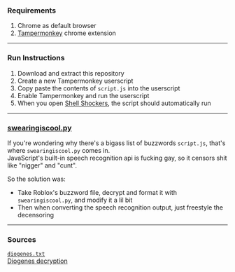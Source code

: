 ### Requirements  
1. Chrome as default browser
2. [Tampermonkey](https://chromewebstore.google.com/detail/tampermonkey/dhdgffkkebhmkfjojejmpbldmpobfkfo) chrome extension
---
  
### Run Instructions  
1. Download and extract this repository
2. Create a new Tampermonkey userscript
3. Copy paste the contents of `script.js` into the userscript
4. Enable Tampermonkey and run the userscript
5. When you open [Shell Shockers](https://shellshock.io/), the script should automatically run
---

### [swearingiscool.py](https://github.com/WAP-Industries/shelshog-voicechat/blob/main/swearingiscool.py)
If you're wondering why there's a bigass list of buzzwords `script.js`, that's where `swearingiscool.py` comes in.  
JavaScript's built-in speech recognition api is fucking gay, so it censors shit like "nigger" and "cunt".  
  
So the solution was:
- Take Roblox's buzzword file, decrypt and format it with `swearingiscool.py`, and modify it a lil bit
- Then when converting the speech recognition output, just freestyle the decensoring
---

### Sources
[`diogenes.txt`](https://github.com/Vitouliss/ROBLOX-Portable/blob/master/RobloxVersions/version-844560f43f354d3f/content/fonts/diogenes.fnt)  
[Diogenes decryption](https://gist.github.com/pizzaboxer/14e76bf0648d26dc53120cbf3c717ede)
